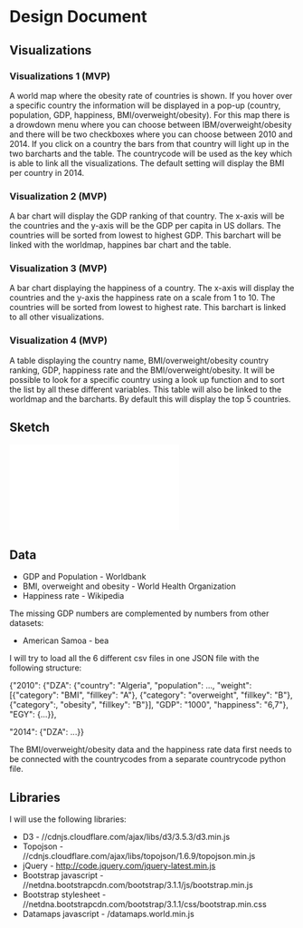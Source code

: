 # Design Document

## Visualizations

### Visualizations 1 (MVP)
A world map where the obesity rate of countries is shown. If you hover over a specific country the information will be displayed in a pop-up (country, population, GDP, happiness, BMI/overweight/obesity). For this map there is a drowdown menu where you can choose between IBM/overweight/obesity and there will be two checkboxes where you can choose between 2010 and 2014. If you click on a country the bars from that country will light up in the two barcharts and the table. The countrycode will be used as the key which is able to link all the visualizations. The default setting will display the BMI per country in 2014.

### Visualization 2 (MVP)
A bar chart will display the GDP ranking of that country. The x-axis will be the countries and the y-axis will be the GDP per capita in US dollars. The countries will be sorted from lowest to highest GDP. This barchart will be linked with the worldmap, happines bar chart and the table.

### Visualization 3 (MVP)
A bar chart displaying the happiness of a country. The x-axis will display the countries and the y-axis the happiness rate on a scale from 1 to 10. The countries will be sorted from lowest to highest rate. This barchart is linked to all other visualizations.  

### Visualization 4 (MVP)
A table displaying the country name, BMI/overweight/obesity country ranking, GDP, happiness rate and the BMI/overweight/obesity. It will be possible to look for a specific country using a look up function and to sort the list by all these different variables. This table will also be linked to the worldmap and the barcharts. By default this will display the top 5 countries.

## Sketch

![](doc/design.pdf)

## Data
* GDP and Population - Worldbank
* BMI, overweight and obesity - World Health Organization
* Happiness rate - Wikipedia

The missing GDP numbers are complemented by numbers from other datasets:
* American Samoa - bea

I will try to load all the 6 different csv files in one JSON file with the following structure:

{"2010": {"DZA": {"country": "Algeria",
					"population": ...,
					"weight": [{"category": "BMI", "fillkey": "A"},
								{"category": "overweight", "fillkey": "B"},
								{"category":, "obesity", "fillkey": "B"}],
					"GDP": "1000",
					"happiness": "6,7"},
		"EGY": {...}},

"2014": {"DZA": ...}}

The BMI/overweight/obesity data and the happiness rate data first needs to be connected with the countrycodes from a separate countrycode python file.

## Libraries

I will use the following libraries:
* D3 - //cdnjs.cloudflare.com/ajax/libs/d3/3.5.3/d3.min.js
* Topojson - //cdnjs.cloudflare.com/ajax/libs/topojson/1.6.9/topojson.min.js
* jQuery - http://code.jquery.com/jquery-latest.min.js
* Bootstrap javascript - //netdna.bootstrapcdn.com/bootstrap/3.1.1/js/bootstrap.min.js
* Bootstrap stylesheet - //netdna.bootstrapcdn.com/bootstrap/3.1.1/css/bootstrap.min.css
* Datamaps javascript - /datamaps.world.min.js
